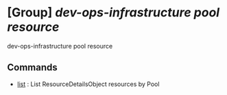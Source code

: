 # [Group] _dev-ops-infrastructure pool resource_

dev-ops-infrastructure pool resource

## Commands

- [list](/Commands/dev-ops-infrastructure/pool/resource/_list.md)
: List ResourceDetailsObject resources by Pool
